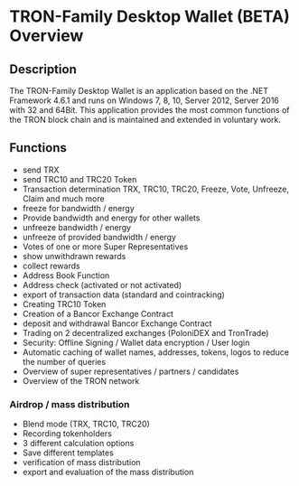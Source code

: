 # TRON-Family Desktop Wallet (BETA) Overview

## Description
The TRON-Family Desktop Wallet is an application based on the .NET Framework 4.6.1 and runs on Windows 7, 8, 10, Server 2012, Server 2016 with 32 and 64Bit.
This application provides the most common functions of the TRON block chain and is maintained and extended in voluntary work.

## Functions
- send TRX
- send TRC10 and TRC20 Token
- Transaction determination TRX, TRC10, TRC20, Freeze, Vote, Unfreeze, Claim and much more
- freeze for bandwidth / energy
- Provide bandwidth and energy for other wallets
- unfreeze bandwidth / energy 
- unfreeze of provided bandwidth / energy
- Votes of one or more Super Representatives
- show unwithdrawn rewards
- collect rewards
- Address Book Function
- Address check (activated or not activated)
- export of transaction data (standard and cointracking)
- Creating TRC10 Token
- Creation of a Bancor Exchange Contract
- deposit and withdrawal Bancor Exchange Contract
- Trading on 2 decentralized exchanges (PoloniDEX and TronTrade)
- Security: Offline Signing / Wallet data encryption / User login
- Automatic caching of wallet names, addresses, tokens, logos to reduce the number of queries
- Overview of super representatives / partners / candidates
- Overview of the TRON network

### Airdrop / mass distribution
- Blend mode (TRX, TRC10, TRC20)
- Recording tokenholders
- 3 different calculation options
- Save different templates
- verification of mass distribution
- export and evaluation of the mass distribution
